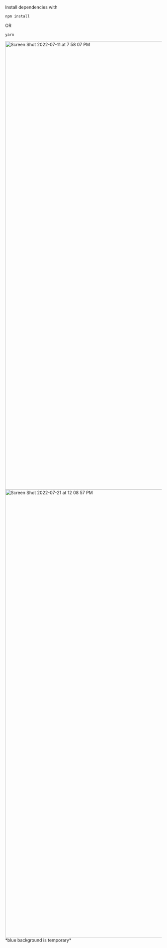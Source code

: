 Install dependencies with 

```
npm install
```
OR
```
yarn
```

<img width="1440" alt="Screen Shot 2022-07-11 at 7 58 07 PM" src="https://user-images.githubusercontent.com/53208269/178287800-1e579d5d-4394-4f3f-a05a-af9c67a35022.png">

<img width="1440" alt="Screen Shot 2022-07-21 at 12 08 57 PM" src="https://user-images.githubusercontent.com/53208269/180146264-dabfaada-cc82-404d-b19f-f0ab1636e4b0.png">
*blue background is temporary*
